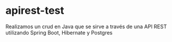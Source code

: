 # apirest-test
Realizamos un crud en Java que se sirve a través de una API REST utilizando Spring Boot, Hibernate y Postgres
